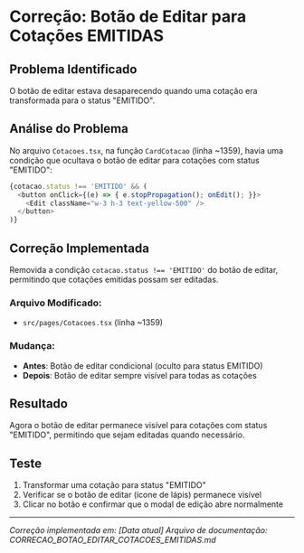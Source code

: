# Correção: Botão de Editar para Cotações EMITIDAS

## Problema Identificado
O botão de editar estava desaparecendo quando uma cotação era transformada para o status "EMITIDO".

## Análise do Problema
No arquivo `Cotacoes.tsx`, na função `CardCotacao` (linha ~1359), havia uma condição que ocultava o botão de editar para cotações com status "EMITIDO":

```typescript
{cotacao.status !== 'EMITIDO' && (
  <button onClick={(e) => { e.stopPropagation(); onEdit(); }}>
    <Edit className="w-3 h-3 text-yellow-500" />
  </button>
)}
```

## Correção Implementada
Removida a condição `cotacao.status !== 'EMITIDO'` do botão de editar, permitindo que cotações emitidas possam ser editadas.

### Arquivo Modificado:
- `src/pages/Cotacoes.tsx` (linha ~1359)

### Mudança:
- **Antes**: Botão de editar condicional (oculto para status EMITIDO)
- **Depois**: Botão de editar sempre visível para todas as cotações

## Resultado
Agora o botão de editar permanece visível para cotações com status "EMITIDO", permitindo que sejam editadas quando necessário.

## Teste
1. Transformar uma cotação para status "EMITIDO"
2. Verificar se o botão de editar (ícone de lápis) permanece visível
3. Clicar no botão e confirmar que o modal de edição abre normalmente

---
*Correção implementada em: [Data atual]*
*Arquivo de documentação: CORRECAO_BOTAO_EDITAR_COTACOES_EMITIDAS.md*